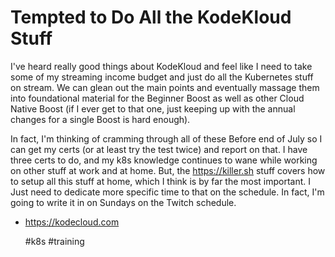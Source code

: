 # Tempted to Do All the KodeKloud Stuff

I've heard really good things about KodeKloud and feel like I need to
take some of my streaming income budget and just do all the Kubernetes
stuff on stream. We can glean out the main points and eventually massage
them into foundational material for the Beginner Boost as well as other
Cloud Native Boost (if I ever get to that one, just keeping up with the
annual changes for a single Boost is hard enough).

In fact, I'm thinking of cramming through all of these Before end of
July so I can get my certs (or at least try the test twice) and report
on that. I have three certs to do, and my k8s knowledge continues to
wane while working on other stuff at work and at home. But, the
https://killer.sh stuff covers how to setup all this stuff at home,
which I think is by far the most important. I Just need to dedicate more
specific time to that on the schedule. In fact, I'm going to write it in
on Sundays on the Twitch schedule.

* https://kodecloud.com

    #k8s #training
